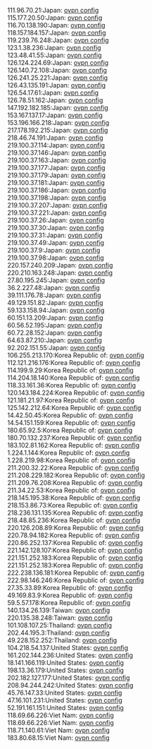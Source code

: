 111.96.70.21:Japan: [ovpn config](vpn/111_96_70_21.ovpn)  
115.177.20.50:Japan: [ovpn config](vpn/115_177_20_50.ovpn)  
116.70.138.190:Japan: [ovpn config](vpn/116_70_138_190.ovpn)  
118.157.184.157:Japan: [ovpn config](vpn/118_157_184_157.ovpn)  
119.239.76.248:Japan: [ovpn config](vpn/119_239_76_248.ovpn)  
123.1.38.236:Japan: [ovpn config](vpn/123_1_38_236.ovpn)  
123.48.41.55:Japan: [ovpn config](vpn/123_48_41_55.ovpn)  
126.124.224.69:Japan: [ovpn config](vpn/126_124_224_69.ovpn)  
126.140.72.108:Japan: [ovpn config](vpn/126_140_72_108.ovpn)  
126.241.25.221:Japan: [ovpn config](vpn/126_241_25_221.ovpn)  
126.43.135.191:Japan: [ovpn config](vpn/126_43_135_191.ovpn)  
126.54.17.61:Japan: [ovpn config](vpn/126_54_17_61.ovpn)  
126.78.51.162:Japan: [ovpn config](vpn/126_78_51_162.ovpn)  
147.192.182.185:Japan: [ovpn config](vpn/147_192_182_185.ovpn)  
153.167.137.17:Japan: [ovpn config](vpn/153_167_137_17.ovpn)  
153.196.166.218:Japan: [ovpn config](vpn/153_196_166_218.ovpn)  
217.178.192.215:Japan: [ovpn config](vpn/217_178_192_215.ovpn)  
218.46.74.191:Japan: [ovpn config](vpn/218_46_74_191.ovpn)  
219.100.37.114:Japan: [ovpn config](vpn/219_100_37_114.ovpn)  
219.100.37.146:Japan: [ovpn config](vpn/219_100_37_146.ovpn)  
219.100.37.163:Japan: [ovpn config](vpn/219_100_37_163.ovpn)  
219.100.37.177:Japan: [ovpn config](vpn/219_100_37_177.ovpn)  
219.100.37.179:Japan: [ovpn config](vpn/219_100_37_179.ovpn)  
219.100.37.181:Japan: [ovpn config](vpn/219_100_37_181.ovpn)  
219.100.37.186:Japan: [ovpn config](vpn/219_100_37_186.ovpn)  
219.100.37.198:Japan: [ovpn config](vpn/219_100_37_198.ovpn)  
219.100.37.207:Japan: [ovpn config](vpn/219_100_37_207.ovpn)  
219.100.37.221:Japan: [ovpn config](vpn/219_100_37_221.ovpn)  
219.100.37.26:Japan: [ovpn config](vpn/219_100_37_26.ovpn)  
219.100.37.30:Japan: [ovpn config](vpn/219_100_37_30.ovpn)  
219.100.37.31:Japan: [ovpn config](vpn/219_100_37_31.ovpn)  
219.100.37.49:Japan: [ovpn config](vpn/219_100_37_49.ovpn)  
219.100.37.9:Japan: [ovpn config](vpn/219_100_37_9.ovpn)  
219.100.37.98:Japan: [ovpn config](vpn/219_100_37_98.ovpn)  
220.157.240.209:Japan: [ovpn config](vpn/220_157_240_209.ovpn)  
220.210.163.248:Japan: [ovpn config](vpn/220_210_163_248.ovpn)  
27.80.195.245:Japan: [ovpn config](vpn/27_80_195_245.ovpn)  
36.2.227.48:Japan: [ovpn config](vpn/36_2_227_48.ovpn)  
39.111.176.78:Japan: [ovpn config](vpn/39_111_176_78.ovpn)  
49.129.151.82:Japan: [ovpn config](vpn/49_129_151_82.ovpn)  
59.133.158.94:Japan: [ovpn config](vpn/59_133_158_94.ovpn)  
60.151.13.209:Japan: [ovpn config](vpn/60_151_13_209.ovpn)  
60.56.52.195:Japan: [ovpn config](vpn/60_56_52_195.ovpn)  
60.72.28.152:Japan: [ovpn config](vpn/60_72_28_152.ovpn)  
64.63.87.210:Japan: [ovpn config](vpn/64_63_87_210.ovpn)  
92.202.151.55:Japan: [ovpn config](vpn/92_202_151_55.ovpn)  
106.255.213.170:Korea Republic of: [ovpn config](vpn/106_255_213_170.ovpn)  
112.121.216.176:Korea Republic of: [ovpn config](vpn/112_121_216_176.ovpn)  
114.199.9.29:Korea Republic of: [ovpn config](vpn/114_199_9_29.ovpn)  
114.204.18.140:Korea Republic of: [ovpn config](vpn/114_204_18_140.ovpn)  
118.33.161.36:Korea Republic of: [ovpn config](vpn/118_33_161_36.ovpn)  
120.143.184.224:Korea Republic of: [ovpn config](vpn/120_143_184_224.ovpn)  
121.181.21.97:Korea Republic of: [ovpn config](vpn/121_181_21_97.ovpn)  
125.142.212.64:Korea Republic of: [ovpn config](vpn/125_142_212_64.ovpn)  
14.42.50.45:Korea Republic of: [ovpn config](vpn/14_42_50_45.ovpn)  
14.54.151.159:Korea Republic of: [ovpn config](vpn/14_54_151_159.ovpn)  
180.65.92.5:Korea Republic of: [ovpn config](vpn/180_65_92_5.ovpn)  
180.70.132.237:Korea Republic of: [ovpn config](vpn/180_70_132_237.ovpn)  
183.102.81.162:Korea Republic of: [ovpn config](vpn/183_102_81_162.ovpn)  
1.224.1.144:Korea Republic of: [ovpn config](vpn/1_224_1_144.ovpn)  
1.228.219.98:Korea Republic of: [ovpn config](vpn/1_228_219_98.ovpn)  
211.200.32.22:Korea Republic of: [ovpn config](vpn/211_200_32_22.ovpn)  
211.208.229.182:Korea Republic of: [ovpn config](vpn/211_208_229_182.ovpn)  
211.209.76.208:Korea Republic of: [ovpn config](vpn/211_209_76_208.ovpn)  
211.34.22.53:Korea Republic of: [ovpn config](vpn/211_34_22_53.ovpn)  
218.145.195.38:Korea Republic of: [ovpn config](vpn/218_145_195_38.ovpn)  
218.153.86.73:Korea Republic of: [ovpn config](vpn/218_153_86_73.ovpn)  
218.236.131.135:Korea Republic of: [ovpn config](vpn/218_236_131_135.ovpn)  
218.48.85.236:Korea Republic of: [ovpn config](vpn/218_48_85_236.ovpn)  
220.126.208.89:Korea Republic of: [ovpn config](vpn/220_126_208_89.ovpn)  
220.78.94.182:Korea Republic of: [ovpn config](vpn/220_78_94_182.ovpn)  
220.86.252.137:Korea Republic of: [ovpn config](vpn/220_86_252_137.ovpn)  
221.142.128.107:Korea Republic of: [ovpn config](vpn/221_142_128_107.ovpn)  
221.151.252.183:Korea Republic of: [ovpn config](vpn/221_151_252_183.ovpn)  
221.151.252.183:Korea Republic of: [ovpn config](vpn/221_151_252_183.ovpn)  
222.238.136.181:Korea Republic of: [ovpn config](vpn/222_238_136_181.ovpn)  
222.98.146.246:Korea Republic of: [ovpn config](vpn/222_98_146_246.ovpn)  
27.35.33.89:Korea Republic of: [ovpn config](vpn/27_35_33_89.ovpn)  
49.169.83.9:Korea Republic of: [ovpn config](vpn/49_169_83_9.ovpn)  
59.5.57.178:Korea Republic of: [ovpn config](vpn/59_5_57_178.ovpn)  
140.134.26.139:Taiwan: [ovpn config](vpn/140_134_26_139.ovpn)  
220.135.38.248:Taiwan: [ovpn config](vpn/220_135_38_248.ovpn)  
101.108.107.25:Thailand: [ovpn config](vpn/101_108_107_25.ovpn)  
202.44.195.3:Thailand: [ovpn config](vpn/202_44_195_3.ovpn)  
49.228.152.252:Thailand: [ovpn config](vpn/49_228_152_252.ovpn)  
104.218.54.137:United States: [ovpn config](vpn/104_218_54_137.ovpn)  
161.202.144.236:United States: [ovpn config](vpn/161_202_144_236.ovpn)  
18.141.166.119:United States: [ovpn config](vpn/18_141_166_119.ovpn)  
198.13.36.179:United States: [ovpn config](vpn/198_13_36_179.ovpn)  
202.182.127.177:United States: [ovpn config](vpn/202_182_127_177.ovpn)  
208.94.244.242:United States: [ovpn config](vpn/208_94_244_242.ovpn)  
45.76.147.33:United States: [ovpn config](vpn/45_76_147_33.ovpn)  
47.16.101.231:United States: [ovpn config](vpn/47_16_101_231.ovpn)  
52.191.161.151:United States: [ovpn config](vpn/52_191_161_151.ovpn)  
118.69.66.226:Viet Nam: [ovpn config](vpn/118_69_66_226.ovpn)  
118.69.66.226:Viet Nam: [ovpn config](vpn/118_69_66_226.ovpn)  
118.71.140.61:Viet Nam: [ovpn config](vpn/118_71_140_61.ovpn)  
183.80.68.15:Viet Nam: [ovpn config](vpn/183_80_68_15.ovpn)  
